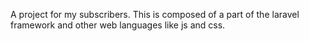 A project for my subscribers.
This is composed of a part of the laravel framework and other web languages like js and css.